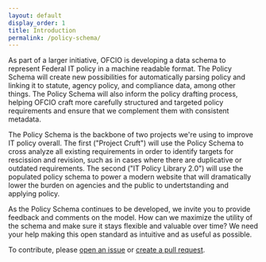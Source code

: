 ```yaml
---
layout: default
display_order: 1
title: Introduction
permalink: /policy-schema/
---
```


As part of a larger initiative, OFCIO is developing a data schema to represent Federal IT policy in a machine readable format. The Policy Schema will create new possibilities for automatically parsing policy and linking it to statute, agency policy, and compliance data, among other things. The Policy Schema will also inform the policy drafting process, helping OFCIO craft more carefully structured and targeted policy requirements and ensure that we complement them with consistent metadata.

The Policy Schema is the backbone of two projects we're using to improve IT policy overall.  The first ("Project Cruft") will use the Policy Schema to cross analyze all existing requirements in order to identify targets for rescission and revision, such as in cases where there are duplicative or outdated requirements. The second ("IT Policy Library 2.0") will use the populated policy schema to power a modern website that will dramatically lower the burden on agencies and the public to undertstanding and applying policy.

As the Policy Schema continues to be developed, we invite you to provide feedback and comments on the model. How can we maximize the utility of the schema and make sure it stays flexible and valuable over time?  We need your help making this open standard as intuitive and as useful as possible. 

To contribute, please [open an issue](https://github.com/ombegov/policy-v2/labels/policy-schema) or [create a pull request](https://github.com/ombegov/policy-v2/pulls).